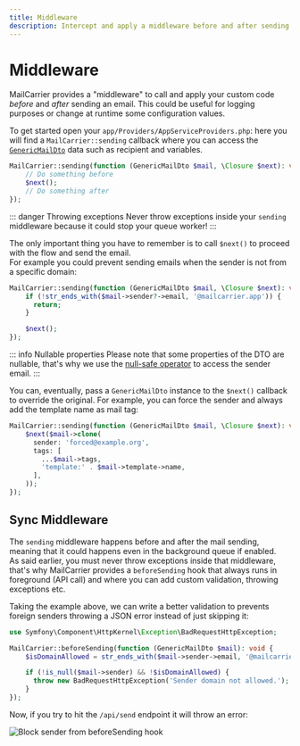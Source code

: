 ```yaml
---
title: Middleware
description: Intercept and apply a middleware before and after sending a mail 
---
```


# Middleware

MailCarrier provides a "middleware" to call and apply your custom code *before* and *after* sending an email. This could be useful for logging purposes or change at runtime some configuration values.  

To get started open your `app/Providers/AppServiceProviders.php`: here you will find a `MailCarrier::sending` callback where you can access the [`GenericMailDto`](https://github.com/mailcarrierapp/mailcarrier/blob/master/src/Dto/GenericMailDto.php) data such as recipient and variables.

```php
MailCarrier::sending(function (GenericMailDto $mail, \Closure $next): void {
    // Do something before
    $next();
    // Do something after
});
```

::: danger Throwing exceptions
Never throw exceptions inside your `sending` middleware because it could stop your queue worker!
:::

The only important thing you have to remember is to call `$next()` to proceed with the flow and send the email.  
For example you could prevent sending emails when the sender is not from a specific domain:

```php
MailCarrier::sending(function (GenericMailDto $mail, \Closure $next): void {
    if (!str_ends_with($mail->sender?->email, '@mailcarrier.app')) {
      return;
    }

    $next();
});
```

::: info Nullable properties
Please note that some properties of the DTO are nullable, that's why we use the [null-safe operator](https://php.watch/versions/8.0/null-safe-operator) to access the sender email.
:::

You can, eventually, pass a `GenericMailDto` instance to the `$next()` callback to override the original. For example, you can force the sender and always add the template name as mail tag:

```php
MailCarrier::sending(function (GenericMailDto $mail, \Closure $next): void {
    $next($mail->clone(
      sender: 'forced@example.org',
      tags: [
        ...$mail->tags,
        'template:' . $mail->template->name,
      ],
    ));
});
```

## Sync Middleware
The `sending` middleware happens before and after the mail sending, meaning that it could happens even in the background queue if enabled.  
As said earlier, you must never throw exceptions inside that middleware, that's why MailCarrier provides a `beforeSending` hook that always runs in foreground (API call) and where you can add custom validation, throwing exceptions etc.

Taking the example above, we can write a better validation to prevents foreign senders throwing a JSON error instead of just skipping it:

```php
use Symfony\Component\HttpKernel\Exception\BadRequestHttpException;

MailCarrier::beforeSending(function (GenericMailDto $mail): void {
    $isDomainAllowed = str_ends_with($mail->sender->email, '@mailcarrier.app');

    if (!is_null($mail->sender) && !$isDomainAllowed) {
      throw new BadRequestHttpException('Sender domain not allowed.');
    }
});
```

Now, if you try to hit the `/api/send` endpoint it will throw an error:

![Block sender from beforeSending hook](/images/example-block-sender-hook.png)